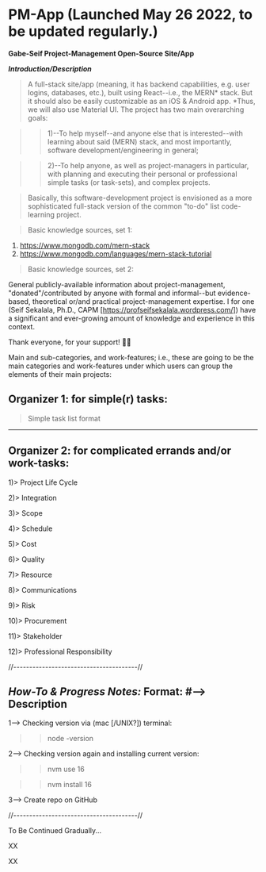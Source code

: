 # PM-App (Launched May 26 2022, to be updated regularly.)
**Gabe-Seif Project-Management Open-Source Site/App**

***Introduction/Description***

> A full-stack site/app (meaning, it has backend capabilities, e.g. user logins, databases, etc.), built using React--i.e., the MERN* stack. But it should also be easily customizable as an iOS & Android app. *Thus, we will also use Material UI. The project has two main overarching goals: 

>> 1)--To help myself--and anyone else that is interested--with learning about said (MERN) stack, and most importantly, software development/engineering in general; 

>> 2)--To help anyone, as well as project-managers in particular, with planning and executing their personal or professional simple tasks (or task-sets), and complex projects.

> Basically, this software-development project is envisioned as a more sophisticated full-stack version of the common "to-do" list code-learning project.

> Basic knowledge sources, set 1:
1) https://www.mongodb.com/mern-stack
2) https://www.mongodb.com/languages/mern-stack-tutorial

> Basic knowledge sources, set 2:

General publicly-available information about project-management, "donated"/contributed by anyone with formal and informal--but evidence-based, theoretical or/and practical project-management expertise. I for one (Seif Sekalala, Ph.D., CAPM [https://profseifsekalala.wordpress.com/]) have a significant and ever-growing amount of knowledge and experience in this context.

Thank everyone, for your support! 🙂🙏

Main and sub-categories, and work-features; i.e., these are going to be the main categories and work-features under which users can group the elements of their main projects:

Organizer 1: for simple(r) tasks: 
-----------
> Simple task list format
------------

Organizer 2: for complicated errands and/or work-tasks: 
-----------
1)> Project Life Cycle

2)> Integration

3)> Scope

4)> Schedule

5)> Cost

6)> Quality

7)> Resource

8)> Communications

9)> Risk

10)> Procurement

11)> Stakeholder

12)> Professional Responsibility

//---------------------------------------//

***How-To & Progress Notes:***
Format:
#--> Description
-------------------

1--> Checking version via (mac [/UNIX?]) terminal:

>> node -version

2--> Checking version again and installing current version:

>> nvm use 16

>> nvm install 16

3--> Create repo on GitHub

//---------------------------------------//

To Be Continued Gradually...

XX

XX

